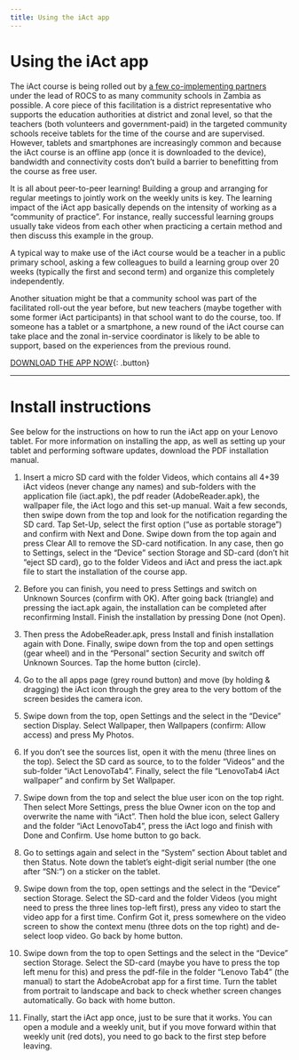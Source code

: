 ```yaml
---
title: Using the iAct app
---
```


# Using the iAct app

The iAct course is being rolled out by [a few co-implementing partners](/contact) under the lead of ROCS to as many community schools in Zambia as possible. A core piece of this facilitation is a district representative who supports the education authorities at district and zonal level, so that the teachers (both volunteers and government-paid) in the targeted community schools receive tablets for the time of the course and are supervised.
However, tablets and smartphones are increasingly common and because the iAct course is an offline app (once it is downloaded to the device), bandwidth and connectivity costs don’t build a barrier to benefitting from the course as free user.

It is all about peer-to-peer learning! Building a group and arranging for regular meetings to jointly work on the weekly units is key. The learning impact of the iAct app basically depends on the intensity of working as a “community of practice”. For instance, really successful learning groups usually take videos from each other when practicing a certain method and then discuss this example in the group.

A typical way to make use of the iAct course would be a teacher in a public primary school, asking a few colleagues to build a learning group over 20 weeks (typically the first and second term) and organize this completely independently.

Another situation might be that a community school was part of the facilitated roll-out the year before, but new teachers (maybe together with some former iAct participants) in that school want to do the course, too. If someone has a tablet or a smartphone, a new round of the iAct course can take place and the zonal in-service coordinator is likely to be able to support, based on the experiences from the previous round.


[DOWNLOAD THE APP NOW](link){: .button}

---
# Install instructions

See below for the instructions on how to run the iAct app on your Lenovo tablet. For more information on installing the app, as well as setting up your tablet and performing software updates, download the PDF installation manual.


1. Insert a micro SD card with the folder Videos, which contains all 4+39 iAct videos (never change any names) and sub-folders with the application file (iact.apk), the pdf reader (AdobeReader.apk), the wallpaper file, the iAct logo and this set-up manual. Wait a few seconds, then swipe down from the top and look for the notification regarding the SD card. Tap Set-Up, select the first option (“use as portable storage”) and confirm with Next and Done. Swipe down from the top again and press Clear All to remove the SD-card notification. In any case, then go to Settings, select in the “Device” section Storage and SD-card (don’t hit “eject SD card), go to the folder Videos and iAct and press the iact.apk file to start the installation of the course app.

2. Before you can finish, you need to press Settings and switch on Unknown Sources (confirm with OK). After going back (triangle) and pressing the iact.apk again, the installation can be completed after reconfirming Install. Finish the installation by pressing Done (not Open).

3. Then press the AdobeReader.apk, press Install and finish installation again with Done. Finally, swipe down from the top and open settings (gear wheel) and in the “Personal” section Security and switch off Unknown Sources. Tap the home button (circle).

4. Go to the all apps page (grey round button) and move (by holding & dragging) the iAct icon through the grey area to the very bottom of the screen besides the camera icon.

5. Swipe down from the top, open Settings and the select in the “Device” section Display. Select Wallpaper, then Wallpapers (confirm: Allow access) and press My Photos.

6. If you don’t see the sources list, open it with the menu (three lines on the top). Select the SD card as source, to to the folder “Videos” and the sub-folder “iAct LenovoTab4”. Finally, select the file “LenovoTab4 iAct wallpaper” and confirm by Set Wallpaper.

7. Swipe down from the top and select the blue user icon on the top right. Then select More Settings, press the blue Owner icon on the top and overwrite the name with “iAct”. Then hold the blue icon, select Gallery and the folder “iAct LenovoTab4”, press the iAct logo and finish with Done and Confirm. Use home button to go back.

8. Go to settings again and select in the “System” section About tablet and then Status. Note down the tablet’s eight-digit serial number (the one after “SN:”) on a sticker on the tablet.

9. Swipe down from the top, open settings and the select in the “Device” section Storage. Select the SD-card and the folder Videos (you might need to press the three lines top-left first), press any video to start the video app for a first time. Confirm Got it, press somewhere on the video screen to show the context menu (three dots on the top right) and de-select loop video. Go back by home button.

10. Swipe down from the top to open Settings and the select in the “Device” section Storage. Select the SD-card (maybe you have to press the top left menu for this) and press the pdf-file in the folder “Lenovo Tab4” (the manual) to start the AdobeAcrobat app for a first time. Turn the tablet from portrait to landscape and back to check whether screen changes automatically. Go back with home button.

11. Finally, start the iAct app once, just to be sure that it works. You can open a module and a weekly unit, but if you move forward within that weekly unit (red dots), you need to go back to the first step before leaving.



